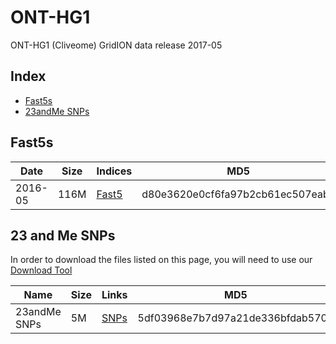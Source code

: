 # ONT-HG1
ONT-HG1 (Cliveome) GridION data release 2017-05

## Index
* [Fast5s](#fast5s)
* [23andMe SNPs](#23-and-me-snps)

## Fast5s

| Date    | Size | Indices                                                                   | MD5                              |
|---------|------|---------------------------------------------------------------------------|----------------------------------|
| 2016-05 | 116M | [Fast5](https://s3-eu-west-1.amazonaws.com/ont-hg1b/fast5-listing.txt.gz) | d80e3620e0cf6fa97b2cb61ec507eabc |

## 23 and Me SNPs

In order to download the files listed on this page, you will need to use our [Download Tool](DOWNLOAD-TOOL.md)

| Name         | Size | Links                                                                                                                   | MD5                              |
|--------------|------|-------------------------------------------------------------------------------------------------------------------------|----------------------------------|
| 23andMe SNPs | 5M   | [SNPs](http://ont-hg1.s3-website-eu-west-1.amazonaws.com/snps-23andMe/genome_Clive_Brown_v2_Full_20161123020445.txt.gz) | 5df03968e7b7d97a21de336bfdab5700 |
